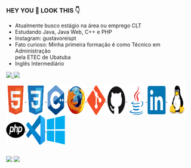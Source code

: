 ### HEY YOU 🫵 LOOK THIS 👇

- Atualmente busco estágio na área ou emprego CLT
- Estudando Java, Java Web, C++ e PHP
- Instagram: gustavoreispt
- Fato curioso: Minha primeira formação é como Técnico em Administração <br>
  pela ETEC de Ubatuba
- Inglês Intermediário

<div>
  <a href="https://github.com/gureispt">
  <img height="160em" src="https://github-readme-stats.vercel.app/api?username=gureispt&show_icons=true&theme=midnight-purple&include_all_commits=true&count_private=true"/>
  <img height="160em" src="https://github-readme-stats.vercel.app/api/top-langs/?username=gureispt&layout=compact&langs_count=16&theme=midnight-purple"/>
</div>

<div style="display: inline_block"><br>
<img align="center" alt="Gustavo-HTML" height="80" width="50" src="https://raw.githubusercontent.com/devicons/devicon/master/icons/html5/html5-original.svg">
<img align="center" alt="Gustavo-CSS" height="80" width="50" src="https://raw.githubusercontent.com/devicons/devicon/master/icons/css3/css3-original.svg">
<img align="center" alt="Gustavo-C++" height="80" width="50" src="https://raw.githubusercontent.com/devicons/devicon/master/icons/cplusplus/cplusplus-original.svg">
<img align="center" alt="Gustavo-Firefox" height="80" width="50" src="https://raw.githubusercontent.com/devicons/devicon/master/icons/firefox/firefox-original.svg">
<img align="center" alt="Gustavo-Git" height="80" width="50" src="https://raw.githubusercontent.com/devicons/devicon/master/icons/git/git-original.svg">
<img align="center" alt="Gustavo-GitHub" height="80" width="50" src="https://raw.githubusercontent.com/devicons/devicon/master/icons/github/github-original.svg">
<img align="center" alt="Gustavo-Java" height="80" width="50" src="https://raw.githubusercontent.com/devicons/devicon/master/icons/java/java-original.svg">
<img align="center" alt="Gustavo-Linkedin" height="80" width="50" src="https://raw.githubusercontent.com/devicons/devicon/master/icons/linkedin/linkedin-original.svg">
<img align="center" alt="Gustavo-Linux" height="80" width="50" src="https://raw.githubusercontent.com/devicons/devicon/master/icons/linux/linux-original.svg">
<img align="center" alt="Gustavo-PHP" height="80" width="50" src="https://raw.githubusercontent.com/devicons/devicon/master/icons/php/php-plain.svg">
<img align="center" alt="Gustavo-VSCODE" height="80" width="50" src="https://raw.githubusercontent.com/devicons/devicon/master/icons/vscode/vscode-original.svg">
<img align="center" alt="Gustavo-Winsdows" height="80" width="50" src="https://raw.githubusercontent.com/devicons/devicon/master/icons/windows8/windows8-original.svg">
</div>

##

<div>
  <a href="https://instagram.com/gustavoreispt" target="_blank"><img src="https://img.shields.io/badge/-Instagram-%23E4405F?style=for-the-badge&logo=instagram&logoColor=black" target="_blank"></a>
  <a href="https://www.linkedin.com/in/gustavo-reis-91742a226" target="_blank"><img src="https://img.shields.io/badge/-LinkedIn-%230077B5?style=for-the-badge&logo=linkedin&logoColor=white" target="_blank"></a>
</div>

